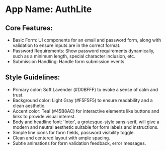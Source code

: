 # **App Name**: AuthLite

## Core Features:

- Basic Form: UI components for an email and password form, along with validation to ensure inputs are in the correct format.
- Password Requirements: Show password requirements dynamically, such as a minimum length, special character inclusion, etc.
- Submission Handling: Handle form submission events.

## Style Guidelines:

- Primary color: Soft Lavender (#D0BFFF) to evoke a sense of calm and trust.
- Background color: Light Gray (#F5F5F5) to ensure readability and a clean aesthetic.
- Accent color: Teal (#45B8AC) for interactive elements like buttons and links to provide visual interest.
- Body and headline font: 'Inter', a grotesque-style sans-serif, will give a modern and neutral aesthetic suitable for form labels and instructions.
- Simple line icons for form fields, password visibility toggle.
- Clean and centered layout with ample spacing.
- Subtle animations for form validation feedback, error messages.